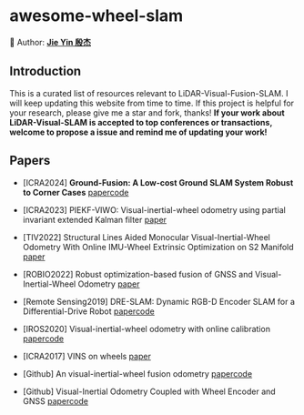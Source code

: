 # awesome-wheel-slam
💎 Author: [**Jie Yin 殷杰**](https://github.com/sjtuyinjie)

## Introduction

This is a curated list of resources relevant to LiDAR-Visual-Fusion-SLAM. I will keep updating this website from time to time. If this project is helpful for your research, please give me a star and fork, thanks!
**If your work about LiDAR-Visual-SLAM is accepted to top conferences or transactions, welcome to propose a issue and remind me of updating your work!**


## Papers


- [ICRA2024] **Ground-Fusion: A Low-cost Ground SLAM System Robust to Corner Cases** [paper](https://arxiv.org/abs/2402.14308)[code](https://github.com/SJTU-ViSYS/Ground-Fusion)


- [ICRA2023] PIEKF-VIWO: Visual-inertial-wheel odometry using partial invariant extended Kalman filter [paper](https://arxiv.org/pdf/2303.07668)


- [TIV2022] Structural Lines Aided Monocular Visual-Inertial-Wheel Odometry With Online IMU-Wheel Extrinsic Optimization on S2 Manifold [paper](https://ieeexplore.ieee.org/abstract/document/10214115)


- [ROBIO2022] Robust optimization-based fusion of GNSS and Visual-Inertial-Wheel Odometry [paper](https://ieeexplore.ieee.org/abstract/document/10011839)


- [Remote Sensing2019] DRE-SLAM: Dynamic RGB-D Encoder SLAM for a Differential-Drive Robot [paper](https://www.mdpi.com/2072-4292/11/4/380?ref=https://coder.social)[code](https://github.com/ydsf16/dre_slam)



- [IROS2020] Visual-inertial-wheel odometry with online calibration [paper](https://par.nsf.gov/servlets/purl/10293356)[code](https://github.com/SJTU-ViSYS/Ground-Fusion)

- [ICRA2017] VINS on wheels [paper](https://ieeexplore.ieee.org/abstract/document/7989603)

- [Github] An visual-inertial-wheel fusion odometry [paper](https://github.com/TouchDeeper/VIW-Fusion/blob/master/Thesis%20-%20TingdaZhuang%20-%20Chinese%20-%20Research%20on%20Multi-sensor%20Fusion%20Localization%20of%20Mobile%20Robot%20Based%20on%20ROS.pdf)[code](https://github.com/TouchDeeper/VIW-Fusion)


- [Github] Visual-Inertial Odometry Coupled with Wheel Encoder and GNSS [paper](https://blog.csdn.net/ewtewtewrt/article/details/117249295)[code](https://github.com/Wallong/VINS-GPS-Wheel)


